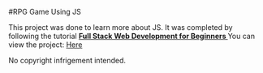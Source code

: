 #RPG Game Using JS

This project was done to learn more about JS. It was completed by following the tutorial __[Full Stack Web Development for Beginners ](https://youtu.be/nu_pCVPKzTk?t=14887)__
You can view the project: [Here](https://grishmakhanal.github.io/JavaScript-RPG)

No copyright infrigement intended.